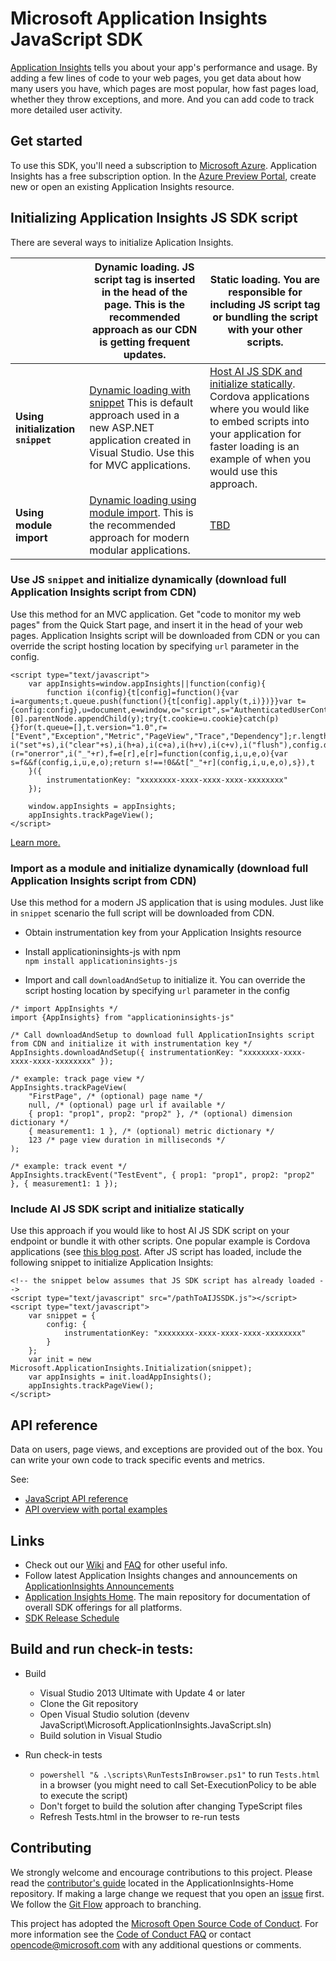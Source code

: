 ﻿# Microsoft Application Insights JavaScript SDK

[Application Insights](https://azure.microsoft.com/services/application-insights/) tells you about your app's performance and usage. By adding a few lines of code to your web pages, you get data about how many users you have, which pages are most popular, how fast pages load, whether they throw exceptions, and more. And you can add code to track more detailed user activity.

## Get started

To use this SDK, you'll need a subscription to [Microsoft Azure](https://azure.com). Application Insights has a free subscription option.
In the [Azure Preview Portal](https://portal.azure.com), create new or open an existing Application Insights resource.

## Initializing Application Insights JS SDK script   
There are several ways to initialize Aplication Insights.     

|                                    | **Dynamic loading.** JS script tag is inserted in the head of the page. This is the recommended approach as our CDN is getting frequent updates.                                                                                                           | **Static loading.** You are responsible for including JS script tag or bundling the script with your other scripts. |
|------------------------------------|------------------------------------------------------------------------------------------------------------------------------------------------------------------------------------------------------------------------------------------------------------|---------------------------------------------------------------------------------------------------------------------|
| **Using initialization `snippet`** | [Dynamic loading with snippet](README.md#use-js-snippet-and-initialize-dynamically-download-full-application-insights-script-from-cdn) This is default approach used in a new ASP.NET application created in Visual Studio. Use this for MVC applications. | [Host AI JS SDK and initialize statically](README.md#include-ai-js-sdk-script-and-initialize-statically). Cordova applications where you would like to embed scripts into your application for faster loading is an example of when you would use this approach.                                                                                                             |
| **Using module import**            | [Dynamic loading using module import](README.md#import-as-a-module-and-initialize-dynamically-download-full-application-insights-script-from-cdn). This is the recommended approach for modern modular applications.                                       | [TBD](https://github.com/Microsoft/ApplicationInsights-JS/issues/213)                                                                                                                 |

### Use JS `snippet` and initialize dynamically (download full Application Insights script from CDN)  
Use this method for an MVC application. Get "code to monitor my web pages" from the Quick Start page, 
and insert it in the head of your web pages. Application Insights script will be downloaded 
from CDN or you can override the script hosting location by specifying `url` parameter in the config.   
```
<script type="text/javascript">
    var appInsights=window.appInsights||function(config){
        function i(config){t[config]=function(){var i=arguments;t.queue.push(function(){t[config].apply(t,i)})}}var t={config:config},u=document,e=window,o="script",s="AuthenticatedUserContext",h="start",c="stop",l="Track",a=l+"Event",v=l+"Page",y=u.createElement(o),r,f;y.src=config.url||"https://az416426.vo.msecnd.net/scripts/a/ai.0.js";u.getElementsByTagName(o)[0].parentNode.appendChild(y);try{t.cookie=u.cookie}catch(p){}for(t.queue=[],t.version="1.0",r=["Event","Exception","Metric","PageView","Trace","Dependency"];r.length;)i("track"+r.pop());return i("set"+s),i("clear"+s),i(h+a),i(c+a),i(h+v),i(c+v),i("flush"),config.disableExceptionTracking||(r="onerror",i("_"+r),f=e[r],e[r]=function(config,i,u,e,o){var s=f&&f(config,i,u,e,o);return s!==!0&&t["_"+r](config,i,u,e,o),s}),t
    }({
        instrumentationKey: "xxxxxxxx-xxxx-xxxx-xxxx-xxxxxxxx"
    });

    window.appInsights = appInsights;
    appInsights.trackPageView();
</script>
```    
[Learn more.](https://azure.microsoft.com/documentation/articles/app-insights-javascript/)

### Import as a module and initialize dynamically (download full Application Insights script from CDN)  
Use this method for a modern JS application that is using modules. Just like in `snippet` scenario the full script will be downloaded from CDN.
* Obtain instrumentation key from your Application Insights resource  
* Install applicationinsights-js with npm  
`npm install applicationinsights-js` 

* Import and call `downloadAndSetup` to initialize it. You can override the script hosting location by specifying `url` parameter in the config 
```
/* import AppInsights */
import {AppInsights} from "applicationinsights-js"

/* Call downloadAndSetup to download full ApplicationInsights script from CDN and initialize it with instrumentation key */
AppInsights.downloadAndSetup({ instrumentationKey: "xxxxxxxx-xxxx-xxxx-xxxx-xxxxxxxx" });

/* example: track page view */
AppInsights.trackPageView(
    "FirstPage", /* (optional) page name */
    null, /* (optional) page url if available */
    { prop1: "prop1", prop2: "prop2" }, /* (optional) dimension dictionary */
    { measurement1: 1 }, /* (optional) metric dictionary */
    123 /* page view duration in milliseconds */
);

/* example: track event */
AppInsights.trackEvent("TestEvent", { prop1: "prop1", prop2: "prop2" }, { measurement1: 1 });
```
### Include AI JS SDK script and initialize statically
Use this approach if you would like to host AI JS SDK script on your endpoint or bundle it with other scripts. One popular example is Cordova applications (see [this blog post](http://www.teamfoundation.co.za/2016/02/application-insights-and-typescript/). After JS script has loaded, include the following snippet to initialize Application Insights:   
```
<!-- the snippet below assumes that JS SDK script has already loaded -->
<script type="text/javascript" src="/pathToAIJSSDK.js"></script>   
<script type="text/javascript">   
    var snippet = {   
        config: {   
            instrumentationKey: "xxxxxxxx-xxxx-xxxx-xxxx-xxxxxxxx"   
        }   
    };   
    var init = new Microsoft.ApplicationInsights.Initialization(snippet);   
    var appInsights = init.loadAppInsights();   
    appInsights.trackPageView();   
</script>   
```  
## API reference

Data on users, page views, and exceptions are provided out of the box. You can write your own code to track specific events and metrics.

See:

* [JavaScript API reference](https://github.com/Microsoft/ApplicationInsights-JS/blob/master/API-reference.md)
* [API overview with portal examples](https://azure.microsoft.com/documentation/articles/app-insights-api-custom-events-metrics/)

## Links

* Check out our [Wiki](https://github.com/Microsoft/ApplicationInsights-JS/wiki) and [FAQ](https://github.com/Microsoft/ApplicationInsights-JS/wiki/FAQ) for other useful info. 
* Follow latest Application Insights changes and announcements on [ApplicationInsights Announcements](https://github.com/Microsoft/ApplicationInsights-Announcements)
* [Application Insights Home](https://github.com/Microsoft/ApplicationInsights-Home). The main repository for documentation of overall SDK offerings for all platforms.
* [SDK Release Schedule](https://github.com/Microsoft/ApplicationInsights-Home/wiki/SDK-Release-Schedule)


## Build and run check-in tests:

* Build
  * Visual Studio 2013 Ultimate with Update 4 or later
  * Clone the Git repository 
  * Open Visual Studio solution (devenv JavaScript\Microsoft.ApplicationInsights.JavaScript.sln)
  * Build solution in Visual Studio

* Run check-in tests
  * `powershell "& .\scripts\RunTestsInBrowser.ps1"` to run `Tests.html` in a browser (you might need to call Set-ExecutionPolicy to be able to execute the script)
  * Don't forget to build the solution after changing TypeScript files
  * Refresh Tests.html in the browser to re-run tests

## Contributing

We strongly welcome and encourage contributions to this project. Please read the [contributor's guide][ContribGuide] located in the ApplicationInsights-Home repository. If making a large change we request that you open an [issue][GitHubIssue] first. We follow the [Git Flow][GitFlow] approach to branching. 

This project has adopted the [Microsoft Open Source Code of Conduct](https://opensource.microsoft.com/codeofconduct/). For more information see the [Code of Conduct FAQ](https://opensource.microsoft.com/codeofconduct/faq/) or contact [opencode@microsoft.com](mailto:opencode@microsoft.com) with any additional questions or comments.

[ContribGuide]: https://github.com/Microsoft/ApplicationInsights-Home/blob/master/CONTRIBUTING.md
[GitFlow]: http://nvie.com/posts/a-successful-git-branching-model/
[GitHubIssue]: https://github.com/Microsoft/ApplicationInsights-JS/issues

